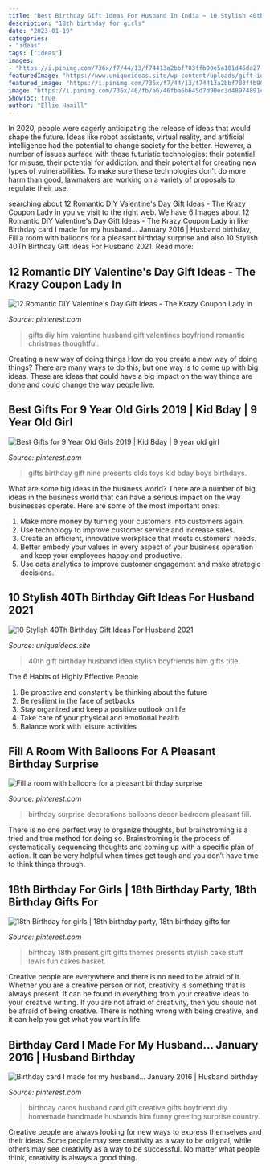 ```yaml
---
title: "Best Birthday Gift Ideas For Husband In India ~ 10 Stylish 40th Birthday Gift Ideas For Husband 2021"
description: "18th birthday for girls"
date: "2023-01-19"
categories:
- "ideas"
tags: ["ideas"]
images:
- "https://i.pinimg.com/736x/f7/44/13/f74413a2bbf703ffb90e5a101d46da27--birthday-surprises-special-birthday.jpg"
featuredImage: "https://www.uniqueideas.site/wp-content/uploads/gift-ideas-for-him-gift-idea-pinterest-gift-boyfriends-and-9.jpg"
featured_image: "https://i.pinimg.com/736x/f7/44/13/f74413a2bbf703ffb90e5a101d46da27--birthday-surprises-special-birthday.jpg"
image: "https://i.pinimg.com/736x/46/fb/a6/46fba6b645d7d90ec3d48974891ce68f--husband-birthday-birthday-stuff.jpg"
ShowToc: true
author: "Ellie Hamill"
---
```



In 2020, people were eagerly anticipating the release of ideas that would shape the future. Ideas like robot assistants, virtual reality, and artificial intelligence had the potential to change society for the better. However, a number of issues surface with these futuristic technologies: their potential for misuse, their potential for addiction, and their potential for creating new types of vulnerabilities. To make sure these technologies don't do more harm than good, lawmakers are working on a variety of proposals to regulate their use.

	

		
searching about 12 Romantic DIY Valentine&#039;s Day Gift Ideas - The Krazy Coupon Lady in you've visit to the right web. We have 6 Images about 12 Romantic DIY Valentine&#039;s Day Gift Ideas - The Krazy Coupon Lady in like Birthday card I made for my husband... January 2016 | Husband birthday, Fill a room with balloons for a pleasant birthday surprise and also 10 Stylish 40Th Birthday Gift Ideas For Husband 2021. Read more:
		
    
## 12 Romantic DIY Valentine&#039;s Day Gift Ideas - The Krazy Coupon Lady In

<img loading=lazy src="https://i.pinimg.com/736x/15/34/61/153461198b6091047532c1b8630cf080--diy-gifts-for-him-diy-christmas-gifts.jpg" onerror="this.onerror=null;this.src='https://tse4.mm.bing.net/th?id=OIP.vQdQICVKw3cct7GisZeeMwHaK4&amp;pid=15.1';" alt="12 Romantic DIY Valentine&#039;s Day Gift Ideas - The Krazy Coupon Lady in">

_Source: pinterest.com_

>gifts diy him valentine husband gift valentines boyfriend romantic christmas thoughtful. 

	

Creating a new way of doing things
How do you create a new way of doing things? There are many ways to do this, but one way is to come up with big ideas. These are ideas that could have a big impact on the way things are done and could change the way people live.

    
## Best Gifts For 9 Year Old Girls 2019 | Kid Bday | 9 Year Old Girl

<img loading=lazy src="https://i.pinimg.com/736x/f2/69/2f/f2692ff14b12e6233bfe5b83c031ff44.jpg" onerror="this.onerror=null;this.src='https://tse1.mm.bing.net/th?id=OIP.VXf9oAZXaAS9jAhC5mvdfwHaPG&amp;pid=15.1';" alt="Best Gifts for 9 Year Old Girls 2019 | Kid Bday | 9 year old girl">

_Source: pinterest.com_

>gifts birthday gift nine presents olds toys kid bday boys birthdays. 

	

What are some big ideas in the business world?
There are a number of big ideas in the business world that can have a serious impact on the way businesses operate. Here are some of the most important ones: 
1. Make more money by turning your customers into customers again.
2. Use technology to improve customer service and increase sales.
3. Create an efficient, innovative workplace that meets customers' needs.
4. Better embody your values in every aspect of your business operation and keep your employees happy and productive.
5. Use data analytics to improve customer engagement and make strategic decisions.

    
## 10 Stylish 40Th Birthday Gift Ideas For Husband 2021

<img loading=lazy src="https://www.uniqueideas.site/wp-content/uploads/gift-ideas-for-him-gift-idea-pinterest-gift-boyfriends-and-9.jpg" onerror="this.onerror=null;this.src='https://tse3.mm.bing.net/th?id=OIP.0BNrg6f8LONBkq9-oMuyBwHaJ4&amp;pid=15.1';" alt="10 Stylish 40Th Birthday Gift Ideas For Husband 2021">

_Source: uniqueideas.site_

>40th gift birthday husband idea stylish boyfriends him gifts title. 

	

The 6 Habits of Highly Effective People
1. Be proactive and constantly be thinking about the future 
2. Be resilient in the face of setbacks 
3. Stay organized and keep a positive outlook on life 
4. Take care of your physical and emotional health 
5. Balance work with leisure activities 

    
## Fill A Room With Balloons For A Pleasant Birthday Surprise

<img loading=lazy src="https://i.pinimg.com/736x/f7/44/13/f74413a2bbf703ffb90e5a101d46da27--birthday-surprises-special-birthday.jpg" onerror="this.onerror=null;this.src='https://tse3.mm.bing.net/th?id=OIP.i-OrKkYt63QADa2f4N0giwDhEs&amp;pid=15.1';" alt="Fill a room with balloons for a pleasant birthday surprise">

_Source: pinterest.com_

>birthday surprise decorations balloons decor bedroom pleasant fill. 

	

There is no one perfect way to organize thoughts, but brainstroming is a tried and true method for doing so. Brainstroming is the process of systematically sequencing thoughts and coming up with a specific plan of action. It can be very helpful when times get tough and you don’t have time to think things through.

    
## 18th Birthday For Girls | 18th Birthday Party, 18th Birthday Gifts For

<img loading=lazy src="https://i.pinimg.com/736x/46/fb/a6/46fba6b645d7d90ec3d48974891ce68f--husband-birthday-birthday-stuff.jpg" onerror="this.onerror=null;this.src='https://tse2.mm.bing.net/th?id=OIP.fOE7SJptt9yXgc-LL4pJFwHaJ3&amp;pid=15.1';" alt="18th Birthday for girls | 18th birthday party, 18th birthday gifts for">

_Source: pinterest.com_

>birthday 18th present gift gifts themes presents stylish cake stuff lewis fun cakes basket. 

	

Creative people are everywhere and there is no need to be afraid of it. Whether you are a creative person or not, creativity is something that is always present. It can be found in everything from your creative ideas to your creative writing. If you are not afraid of creativity, then you should not be afraid of being creative. There is nothing wrong with being creative, and it can help you get what you want in life.

    
## Birthday Card I Made For My Husband... January 2016 | Husband Birthday

<img loading=lazy src="https://i.pinimg.com/736x/b4/d5/f9/b4d5f968103b6b455f706dfce669bb35--husband-birthday-cards-gift-ideas-for-husbands-birthday.jpg" onerror="this.onerror=null;this.src='https://tse2.mm.bing.net/th?id=OIP.EIJhBDMRNJXnlTaQf23nLQHaJ3&amp;pid=15.1';" alt="Birthday card I made for my husband... January 2016 | Husband birthday">

_Source: pinterest.com_

>birthday cards husband card gift creative gifts boyfriend diy homemade handmade husbands him funny greeting surprise country. 

	

Creative people are always looking for new ways to express themselves and their ideas. Some people may see creativity as a way to be original, while others may see creativity as a way to be successful. No matter what people think, creativity is always a good thing.

